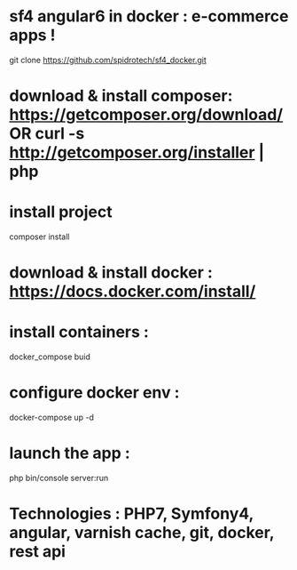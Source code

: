 # sf4 angular6 in docker : e-commerce apps !

git clone https://github.com/spidrotech/sf4_docker.git

# download & install composer: https://getcomposer.org/download/ OR curl -s http://getcomposer.org/installer | php

# install project
composer install

# download & install docker : https://docs.docker.com/install/ 

# install containers :
docker_compose buid

# configure docker env : 
docker-compose up -d

# launch the app :
php bin/console server:run


# Technologies : PHP7, Symfony4, angular, varnish cache, git, docker, rest api